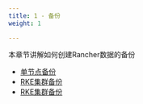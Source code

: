 ```yaml
---
title: 1 - 备份
weight: 1

---
```


本章节讲解如何创建Rancher数据的备份

- [单节点备份](./single-node/)
- [RKE集群备份](./rke/)
- [RKE集群备份](./custom/)
